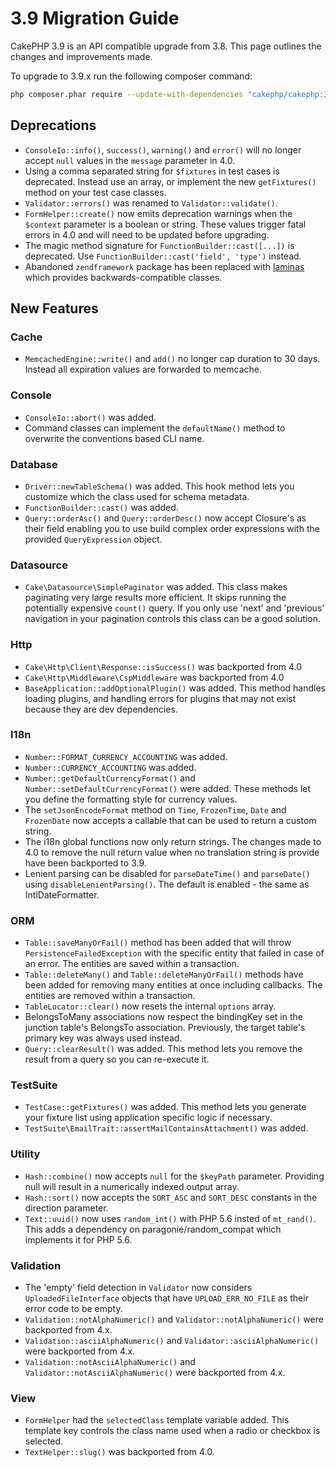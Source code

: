 # 3.9 Migration Guide

CakePHP 3.9 is an API compatible upgrade from 3.8. This page outlines the
changes and improvements made.

To upgrade to 3.9.x run the following composer command:

```bash
php composer.phar require --update-with-dependencies "cakephp/cakephp:3.9.*"

```

## Deprecations

- `ConsoleIo::info()`, `success()`,  `warning()` and `error()` will no
  longer accept `null` values in the `message` parameter in 4.0.
- Using a comma separated string for `$fixtures` in test cases is deprecated.
  Instead use an array, or implement the new `getFixtures()` method on your
  test case classes.
- `Validator::errors()` was renamed to `Validator::validate()`.
- `FormHelper::create()` now emits deprecation warnings when the `$context`
  parameter is a boolean or string. These values trigger fatal errors in 4.0 and
  will need to be updated before upgrading.
- The magic method signature for `FunctionBuilder::cast([...])` is deprecated.
  Use `FunctionBuilder::cast('field', 'type')` instead.
- Abandoned `zendframework` package has been replaced with [laminas](https://github.com/laminas/laminas-diactoros)
  which provides backwards-compatible classes.

## New Features

### Cache

- `MemcachedEngine::write()` and `add()` no longer cap duration to 30 days.
  Instead all expiration values are forwarded to memcache.

### Console

- `ConsoleIo::abort()` was added.
- Command classes can implement the `defaultName()` method to overwrite the
  conventions based CLI name.

### Database

- `Driver::newTableSchema()` was added. This hook method lets you customize
  which the class used for schema metadata.
- `FunctionBuilder::cast()` was added.
- `Query::orderAsc()` and `Query::orderDesc()` now accept Closure's as their
  field enabling you to use build complex order expressions with the provided
  `QueryExpression` object.

### Datasource

- `Cake\Datasource\SimplePaginator` was added. This class makes paginating
  very large results more efficient. It skips running the potentially expensive
  `count()` query. If you only use 'next' and 'previous' navigation in
  your pagination controls this class can be a good solution.

### Http

- `Cake\Http\Client\Response::isSuccess()` was backported from 4.0
- `Cake\Http\Middleware\CspMiddleware` was backported from 4.0
- `BaseApplication::addOptionalPlugin()` was added. This method handles
  loading plugins, and handling errors for plugins that may not exist because
  they are dev dependencies.

### I18n

- `Number::FORMAT_CURRENCY_ACCOUNTING` was added.
- `Number::CURRENCY_ACCOUNTING` was added.
- `Number::getDefaultCurrencyFormat()` and
  `Number::setDefaultCurrencyFormat()` were added. These methods let you
  define the formatting style for currency values.
- The `setJsonEncodeFormat` method on  `Time`, `FrozenTime`, `Date` and
  `FrozenDate` now accepts a callable that can be used to return a custom
  string.
- The i18n global functions now only return strings. The changes made to 4.0 to
  remove the null return value when no translation string is provide have been
  backported to 3.9.
- Lenient parsing can be disabled for `parseDateTime()` and `parseDate()` using
  `disableLenientParsing()`. The default is enabled - the same as IntlDateFormatter.

### ORM

- `Table::saveManyOrFail()` method has been added that will throw `PersistenceFailedException`
  with the specific entity that failed in case of an error. The entities are saved within a transaction.
- `Table::deleteMany()` and `Table::deleteManyOrFail()` methods have been added for removing many
  entities at once including callbacks. The entities are removed within a transaction.
- `TableLocator::clear()` now resets the internal `options` array.
- BelongsToMany associations now respect the bindingKey set in the junction table's BelongsTo association.
  Previously, the target table's primary key was always used instead.
- `Query::clearResult()` was added. This method lets you remove the result
  from a query so you can re-execute it.

### TestSuite

- `TestCase::getFixtures()` was added. This method lets you generate your
  fixture list using application specific logic if necessary.
- `TestSuite\EmailTrait::assertMailContainsAttachment()` was added.

### Utility

- `Hash::combine()` now accepts `null` for the `$keyPath` parameter.
  Providing null will result in a numerically indexed output array.
- `Hash::sort()` now accepts the `SORT_ASC` and `SORT_DESC` constants in the direction parameter.
- `Text::uuid()` now uses `random_int()` with PHP 5.6 insted of `mt_rand()`.
  This adds a dependency on paragonie/random_compat which implements it for PHP 5.6.

### Validation

- The 'empty' field detection in `Validator` now considers
  `UploadedFileInterface` objects that have `UPLOAD_ERR_NO_FILE` as their
  error code to be empty.
- `Validation::notAlphaNumeric()` and `Validator::notAlphaNumeric()` were
  backported from 4.x.
- `Validation::asciiAlphaNumeric()` and `Validator::asciiAlphaNumeric()`
  were backported from 4.x.
- `Validation::notAsciiAlphaNumeric()` and
  `Validator::notAsciiAlphaNumeric()` were backported from 4.x.

### View

- `FormHelper` had the `selectedClass` template variable added. This template
  key controls the class name used when a radio or checkbox is selected.
- `TextHelper::slug()` was backported from 4.0.

